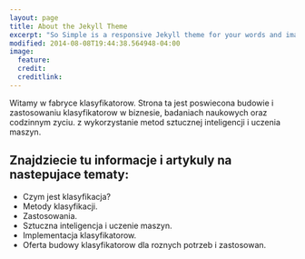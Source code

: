 ```yaml
---
layout: page
title: About the Jekyll Theme
excerpt: "So Simple is a responsive Jekyll theme for your words and images."
modified: 2014-08-08T19:44:38.564948-04:00
image:
  feature: 
  credit: 
  creditlink: 
---
```


Witamy w fabryce klasyfikatorow. Strona ta jest poswiecona budowie i zastosowaniu klasyfikatorow w biznesie, badaniach naukowych oraz codzinnym zyciu.
z wykorzystanie metod sztucznej inteligencji i uczenia maszyn.

## Znajdziecie tu informacje i artykuly na nastepujace tematy:

* Czym jest klasyfikacja?
* Metody klasyfikacji.
* Zastosowania.
* Sztuczna inteligencja i uczenie maszyn.
* Implementacja klasyfikatorow.
* Oferta budowy klasyfikatorow dla roznych potrzeb i zastosowan.
